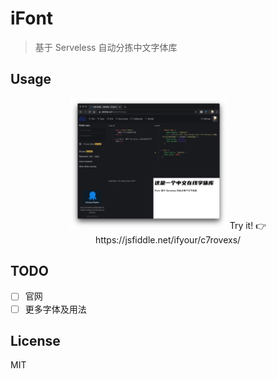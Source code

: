 # iFont

> 基于 Serveless 自动分拣中文字体库

## Usage

<div align="center">
  <img src="./assets/demo.jpg" width="50%">
  Try it! 👉https://jsfiddle.net/ifyour/c7rovexs/
</div>

## TODO

- [ ] 官网
- [ ] 更多字体及用法

## License

MIT

